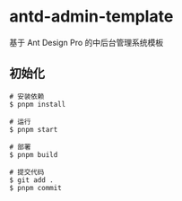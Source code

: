 # antd-admin-template

基于 Ant Design Pro 的中后台管理系统模板

## 初始化

```
# 安装依赖
$ pnpm install

# 运行
$ pnpm start

# 部署
$ pnpm build

# 提交代码
$ git add .
$ pnpm commit

```
